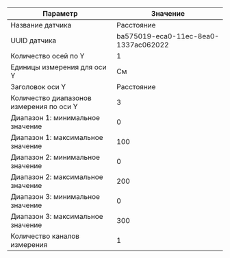 | Параметр                                 | Значение                             | 
|------------------------------------------|--------------------------------------|
| Название датчика                         | Расстояние                           |
| UUID датчика                             | ba575019-eca0-11ec-8ea0-1337ac062022 |
| Количество осей по Y                     | 1                                    |
| Единицы измерения для оси Y              | См                                   |
| Заголовок оси Y                          | Расстояние                           |
| Количество диапазонов измерения по оси Y | 3                                    |
| Диапазон 1: минимальное значение         | 0                                    |
| Диапазон 1: максимальное значение        | 100                                  |
| Диапазон 2: минимальное значение         | 0                                    |
| Диапазон 2: максимальное значение        | 200                                  |
| Диапазон 3: минимальное значение         | 0                                    |
| Диапазон 3: максимальное значение        | 300                                  |
| Количество каналов измерения             | 1                                    |
